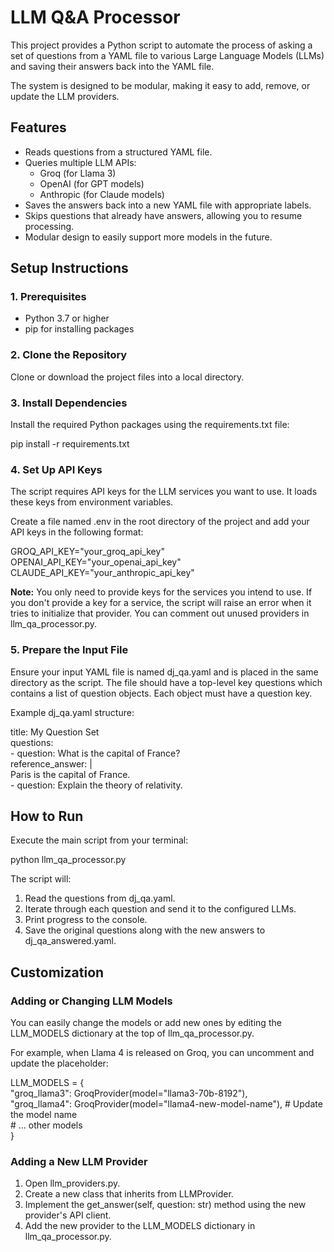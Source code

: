 # **LLM Q\&A Processor**

This project provides a Python script to automate the process of asking a set of questions from a YAML file to various Large Language Models (LLMs) and saving their answers back into the YAML file.

The system is designed to be modular, making it easy to add, remove, or update the LLM providers.

## **Features**

* Reads questions from a structured YAML file.  
* Queries multiple LLM APIs:  
  * Groq (for Llama 3\)  
  * OpenAI (for GPT models)  
  * Anthropic (for Claude models)  
* Saves the answers back into a new YAML file with appropriate labels.  
* Skips questions that already have answers, allowing you to resume processing.  
* Modular design to easily support more models in the future.

## **Setup Instructions**

### **1\. Prerequisites**

* Python 3.7 or higher  
* pip for installing packages

### **2\. Clone the Repository**

Clone or download the project files into a local directory.

### **3\. Install Dependencies**

Install the required Python packages using the requirements.txt file:

pip install \-r requirements.txt

### **4\. Set Up API Keys**

The script requires API keys for the LLM services you want to use. It loads these keys from environment variables.

Create a file named .env in the root directory of the project and add your API keys in the following format:

GROQ\_API\_KEY="your\_groq\_api\_key"  
OPENAI\_API\_KEY="your\_openai\_api\_key"  
CLAUDE\_API\_KEY="your\_anthropic\_api\_key"

**Note:** You only need to provide keys for the services you intend to use. If you don't provide a key for a service, the script will raise an error when it tries to initialize that provider. You can comment out unused providers in llm\_qa\_processor.py.

### **5\. Prepare the Input File**

Ensure your input YAML file is named dj\_qa.yaml and is placed in the same directory as the script. The file should have a top-level key questions which contains a list of question objects. Each object must have a question key.

Example dj\_qa.yaml structure:

title: My Question Set  
questions:  
  \- question: What is the capital of France?  
    reference\_answer: |  
      Paris is the capital of France.  
  \- question: Explain the theory of relativity.

## **How to Run**

Execute the main script from your terminal:

python llm\_qa\_processor.py

The script will:

1. Read the questions from dj\_qa.yaml.  
2. Iterate through each question and send it to the configured LLMs.  
3. Print progress to the console.  
4. Save the original questions along with the new answers to dj\_qa\_answered.yaml.

## **Customization**

### **Adding or Changing LLM Models**

You can easily change the models or add new ones by editing the LLM\_MODELS dictionary at the top of llm\_qa\_processor.py.

For example, when Llama 4 is released on Groq, you can uncomment and update the placeholder:

LLM\_MODELS \= {  
    "groq\_llama3": GroqProvider(model="llama3-70b-8192"),  
    "groq\_llama4": GroqProvider(model="llama4-new-model-name"), \# Update the model name  
    \# ... other models  
}

### **Adding a New LLM Provider**

1. Open llm\_providers.py.  
2. Create a new class that inherits from LLMProvider.  
3. Implement the get\_answer(self, question: str) method using the new provider's API client.  
4. Add the new provider to the LLM\_MODELS dictionary in llm\_qa\_processor.py.